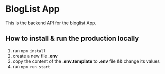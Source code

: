 # BlogList App
This is the backend API for the bloglist App.

## How to install & run the production locally
1. run `npm install`
2. create a new file **.env**
3. copy the content of the **.env.template** to **.env** file && change its values
4. run `npm run start`

